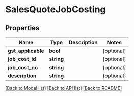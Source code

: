 # SalesQuoteJobCosting

## Properties
Name | Type | Description | Notes
------------ | ------------- | ------------- | -------------
**gst_applicable** | **bool** |  | [optional] 
**job_cost_id** | **string** |  | [optional] 
**job_cost_no** | **string** |  | [optional] 
**description** | **string** |  | [optional] 

[[Back to Model list]](../README.md#documentation-for-models) [[Back to API list]](../README.md#documentation-for-api-endpoints) [[Back to README]](../README.md)


